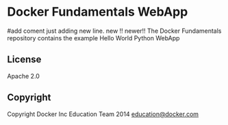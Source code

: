 Docker Fundamentals WebApp
==========================
#add coment
just adding new line. new !! newer!!
The Docker Fundamentals repository contains the example Hello World Python WebApp

## License

Apache 2.0

## Copyright

Copyright Docker Inc Education Team 2014 <education@docker.com>
